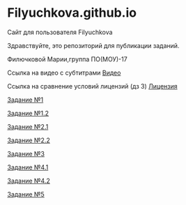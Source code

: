 # Filyuchkova.github.io
Сайт для пользователя Filyuchkova

Здравствуйте, это репозиторий для публикации заданий.

Филючковой Марии,группа  ПО(МОУ)-17

Ссылка на видео с субтитрами [Видео](https://www.youtube.com/watch?v=zSUa2pq3i34)

Ссылка на сравнение условий лицензий (дз 3) [Лицензия](https://github.com/Filyuchkova/Filyuchkova.github.io/blob/master/%D0%9B%D0%B8%D1%86%D0%B5%D0%BD%D0%B7%D0%B8%D1%8F.docx)

[Задание №1](https://github.com/Filyuchkova/Filyuchkova.github.io/blob/master/%D0%97%D0%B0%D0%B4%D0%B0%D0%BD%D0%B8%D0%B5%20%E2%84%961.pptx)

[Задание №1.2](https://github.com/Filyuchkova/Filyuchkova.github.io/blob/master/%D0%9A%D0%BE%D0%BB%D0%BB%D0%B5%D0%BA%D1%86%D0%B8%D1%8F%20%D0%BF%D1%80%D0%B8%D0%BC%D0%B5%D1%80%D0%BE%D0%B2%2C%20%D0%B8%D0%BB%D0%BB%D1%8E%D1%81%D1%82%D1%80%D0%B8%D1%80%D1%83%D1%8E%D1%89%D0%B8%D1%85%20%D1%80%D0%B5%D0%B7%D1%83%D0%BB%D1%8C%D1%82%D0%B0%D1%82%D1%8B%20%D0%B8%D0%BD%D1%84%D0%BE%D1%80%D0%BC%D0%B0%D1%82%D0%B8%D0%B7%D0%B0%D1%86%D0%B8%D0%B8%20%D0%BE%D0%B1%D1%80%D0%B0%D0%B7%D0%BE%D0%B2%D0%B0%D0%BD%D0%B8%D1%8F.pdf)

[Задание №2.1](https://github.com/Filyuchkova/Filyuchkova.github.io/blob/master/%D0%97%D0%B0%D0%B4%D0%B0%D0%BD%D0%B8%D0%B5%20%E2%84%963.docx)

[Задание №2.2](https://github.com/Filyuchkova/Filyuchkova.github.io/blob/master/%D0%97%D0%B0%D0%B4%D0%B0%D0%BD%D0%B8%D0%B5%20%E2%84%962.2.docx)

[Задание №3](https://github.com/Filyuchkova/Filyuchkova.github.io/blob/master/%D0%A1%D0%BE%D1%81%D1%82%D0%B0%D0%B2%D0%BB%D0%B5%D0%BD%D0%B8%D0%B5%20%D0%B8%D0%BD%D0%B4%D0%B8%D0%B2%D0%B8%D0%B4%D1%83%D0%B0%D0%BB%D1%8C%D0%BD%D0%BE%D0%B3%D0%BE%20%D0%B8%D0%BB%D0%B8%20%D0%B3%D1%80%D1%83%D0%BF%D0%BF%D0%BE%D0%B2%D0%BE%D0%B3%D0%BE%20%D1%82%D0%B5%D0%BC%D0%B0%D1%82%D0%B8%D1%87%D0%B5%D1%81%D0%BA%D0%BE%D0%B3%D0%BE%20%D0%B0%D0%BD%D0%BD%D0%BE%D1%82%D0%B8%D1%80%D0%BE%D0%B2%D0%B0%D0%BD%D0%BD%D0%BE%D0%B3%D0%BE%20%D0%BA%D0%B0%D1%82%D0%B0%D0%BB%D0%BE%D0%B3%D0%B0%20%D0%BD%D0%BE%D1%80%D0%BC%D0%B0%D1%82%D0%B8%D0%B2%D0%BD%D1%8B%D1%85%20%D0%B0%D0%BA%D1%82%D0%BE%D0%B2%20%D0%B2%20%D0%BE%D0%B1%D0%BB%D0%B0%D1%81%D1%82%D0%B8%20%D0%B8%D0%BD%D1%84%D0%BE%D1%80%D0%BC%D0%B0%D1%82%D0%B8%D0%B7%D0%B0%D1%86%D0%B8%D0%B8%20%D0%BE%D0%B1%D1%80%D0%B0%D0%B7%D0%BE%D0%B2%D0%B0%D0%BD%D0%B8%D1%8F.docx)

[Задание №4.1](https://github.com/Filyuchkova/Filyuchkova.github.io/blob/master/Задание%20№4.1.docx)

[Задание №4.2](https://github.com/Filyuchkova/Filyuchkova.github.io/blob/master/%D0%97%D0%B0%D0%B4%D0%B0%D0%BD%D0%B8%D0%B5%20%E2%84%964.2.docx)

[Задание №5](https://github.com/Filyuchkova/Filyuchkova.github.io/blob/master/%D0%97%D0%B0%D0%B4%D0%B0%D0%BD%D0%B8%D0%B5%20%E2%84%965.docx)
